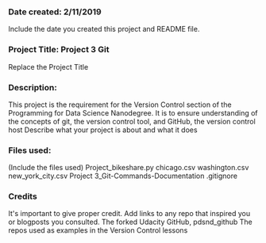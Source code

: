 ### Date created: 2/11/2019
Include the date you created this project and README file.

### Project Title: Project 3 Git
Replace the Project Title

### Description:
This project is the requirement for the Version Control section of the Programming for Data Science Nanodegree. It is to ensure understanding of the concepts of git, the version control tool, and GitHub, the version control host
Describe what your project is about and what it does

### Files used:
(Include the files used)
Project_bikeshare.py
chicago.csv
washington.csv
new_york_city.csv
Project 3_Git-Commands-Documentation
.gitignore


### Credits
It's important to give proper credit. Add links to any repo that inspired you or blogposts you consulted.
The forked Udacity GitHub, pdsnd_github
The repos used as examples in the Version Control lessons


